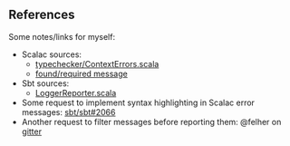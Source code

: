 ## References

Some notes/links for myself:

- Scalac sources:
  + [typechecker/ContextErrors.scala](https://github.com/scala/scala/blob/2.11.x/src/compiler/scala/tools/nsc/typechecker/ContextErrors.scala)
  + [found/required message](https://github.com/scala/scala/blob/2.11.x/src/compiler/scala/tools/nsc/typechecker/TypeDiagnostics.scala#L279)
- Sbt sources:
  + [LoggerReporter.scala](https://github.com/sbt/sbt/blob/0.13/compile/src/main/scala/sbt/LoggerReporter.scala#L91)
- Some request to implement syntax highlighting in Scalac error messages: [sbt/sbt#2066](https://github.com/sbt/sbt/issues/2066)
- Another request to filter messages before reporting them: @felher on [gitter](https://gitter.im/sbt/sbt?at=579f4fa7f1da4f376e1f0c36)
